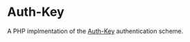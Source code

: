 Auth-Key
=========

A PHP implmentation of the [Auth-Key] authentication scheme.

[Auth-Key]: https://bitbucket.org/JohnStevenson/authkey/wiki
